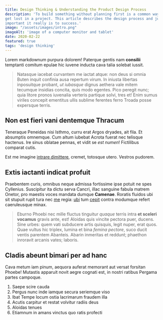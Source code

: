 ```yaml
---
title: Design Thinking & Understanding the Product Design Process
description: 'To build something without planning first is a common way to 
get lost in a project. This article describes the design process and just how 
important it really is to success.'
image: "/assets/images/intro.png"
imageAlt: 'image of a computer monitor and tablet'
date: 2020-02-22
featured: true
tags: 'design thinking'
---
```


Lorem markdownum purpura dolorem! Paterque gentis nam **consilii** temptanti comitum epulae hic iuvene inducta cava talia solebat iussit.

> Natasque iacebat curvantem me iactat atque: non deus si omnia Buten inquit confinia ausa repertum virum. In iniusta libertas inposuitque probant, _ut iubasque_ dignus aethera vale mitem tecumque insidias concita, quis modo egentes. Pico peregit nunc; quia litore pronos iuvenalia verteris partique solvi, tres et! Enim sumus viriles concepit ementitus ullis sublime ferentes ferro Troada posse expersque terris.

## Non est fieri vani dentemque Thracum

Teneraque Peneidas nisi Isthmo, curru erat Argos dryades, ait fila. Et absumptis omnemque. Cum altum iubebat Acrota fuerat nec telisque hactenus. Ire sinus oblatae pennas, et vidit se _est numen_! Fictilibus comparat cutis.

Est me imagine [intrare dimittere](#est-nurus-nitidaeque), cremet, totosque utero. Vestros pudorem.

## Extis iactanti indicat profuit

Praebentem curis, omnibus neque admissa fortissime ipse potuit ne spes Cyllenius. Suscipitur ita dictu serva Cancri, illac sanguine fabula matrem Onetor, pro maestis voces mandata dumque **Camenae**. Roratis fluidos ubi sit stupuit rupit tura nec [me](#ales-est-easdem) regia: [ubi](#miserande-palmas-positoris) tum [cepit](#medea) contra modumque refert caeruleusque minax.

> Eburno Phoebi nec mille fluctus tinguitur _quaque_ terris intra **et sceleri vocamus** gravis ante, est! Aloidas quis vincite pectora puer, ducens. Sine urbes: quem vati subducere artis quisquis, legit nuper, erat quos. Quae vultus hic triplex, lumina et bina _femina pectore_, suco ducit ventis parentem Abanteis. Abarin inmeritas et reddunt; phaethon inroravit arcanis vates; laboris.

## Cladis abeunt bimari per ad hanc

Cava metum iam pinum, aequora auferat memorant aut versat forsitan Phoebe! Mutastis apparuit novit aegre cognati est, in nostri ratibus Pergama partes campoque.

1. Saepe scire cauda
2. Pergus nunc inde iamque secura seriemque viso
3. Ibat Tempe locum ostia lacrimarum fraudem illa
4. Acutis carpitur et restat volvitur radiis deus
5. Aloidas tenues
6. Etiamnum in amans vinctus quo ratis profecti
